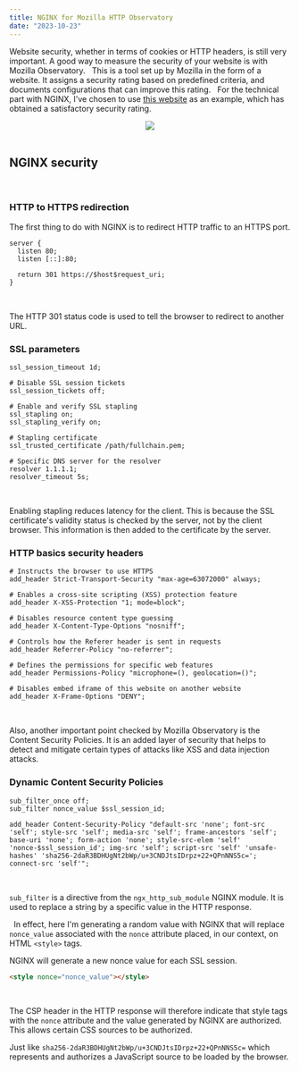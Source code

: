 ```yaml
---
title: NGINX for Mozilla HTTP Observatory
date: "2023-10-23"
---
```


Website security, whether in terms of cookies or HTTP headers, is still very important. A good way to measure the security of your website is with Mozilla Observatory.
&nbsp;
This is a tool set up by Mozilla in the form of a website. It assigns a security rating based on predefined criteria, and documents configurations that can improve this rating.
&nbsp;
For the technical part with NGINX, I've chosen to use [this website](/) as an example, which has obtained a satisfactory security rating.

<center>
    <img src="/theoboricafe_a.png">
</center>
&nbsp;

## NGINX security
&nbsp;
### HTTP to HTTPS redirection

The first thing to do with NGINX is to redirect HTTP traffic to an HTTPS port.

```nginx
server {
  listen 80;
  listen [::]:80;

  return 301 https://$host$request_uri;
}
```
&nbsp;

The HTTP 301 status code is used to tell the browser to redirect to another URL.
&nbsp;

### SSL parameters

```nginx
ssl_session_timeout 1d;

# Disable SSL session tickets
ssl_session_tickets off;

# Enable and verify SSL stapling
ssl_stapling on;
ssl_stapling_verify on;

# Stapling certificate
ssl_trusted_certificate /path/fullchain.pem;

# Specific DNS server for the resolver
resolver 1.1.1.1;
resolver_timeout 5s;
```
&nbsp;

Enabling stapling reduces latency for the client. This is because the SSL certificate's validity status is checked by the server, not by the client browser. This information is then added to the certificate by the server.
&nbsp;

### HTTP basics security headers

```nginx
# Instructs the browser to use HTTPS
add_header Strict-Transport-Security "max-age=63072000" always;

# Enables a cross-site scripting (XSS) protection feature
add_header X-XSS-Protection "1; mode=block";

# Disables resource content type guessing
add_header X-Content-Type-Options "nosniff";

# Controls how the Referer header is sent in requests
add_header Referrer-Policy "no-referrer";

# Defines the permissions for specific web features
add_header Permissions-Policy "microphone=(), geolocation=()";

# Disables embed iframe of this website on another website
add_header X-Frame-Options "DENY";
```
&nbsp;

Also, another important point checked by Mozilla Observatory is the Content Security Policies. It is an added layer of security that helps to detect and mitigate certain types of attacks like XSS and data injection attacks.
&nbsp;

### Dynamic Content Security Policies

```nginx
sub_filter_once off;
sub_filter nonce_value $ssl_session_id;

add_header Content-Security-Policy "default-src 'none'; font-src 'self'; style-src 'self'; media-src 'self'; frame-ancestors 'self'; base-uri 'none'; form-action 'none'; style-src-elem 'self' 'nonce-$ssl_session_id'; img-src 'self'; script-src 'self' 'unsafe-hashes' 'sha256-2daR3BDHUgNt2bWp/u+3CNDJtsIDrpz+22+QPnNNS5c='; connect-src 'self'";
```
&nbsp;

`sub_filter` is a directive from the `ngx_http_sub_module` NGINX module. It is used to replace a string by a specific value in the HTTP response.

&nbsp;
In effect, here I'm generating a random value with NGINX that will replace `nonce_value` associated with the `nonce` attribute placed, in our context, on HTML `<style>` tags.

NGINX will generate a new nonce value for each SSL session.
&nbsp;

```html
<style nonce="nonce_value"></style>
```
&nbsp;

The CSP header in the HTTP response will therefore indicate that style tags with the `nonce` attribute and the value generated by NGINX are authorized. This allows certain CSS sources to be authorized.
&nbsp;

Just like `sha256-2daR3BDHUgNt2bWp/u+3CNDJtsIDrpz+22+QPnNNS5c=` which represents and authorizes a JavaScript source to be loaded by the browser.

&nbsp;
